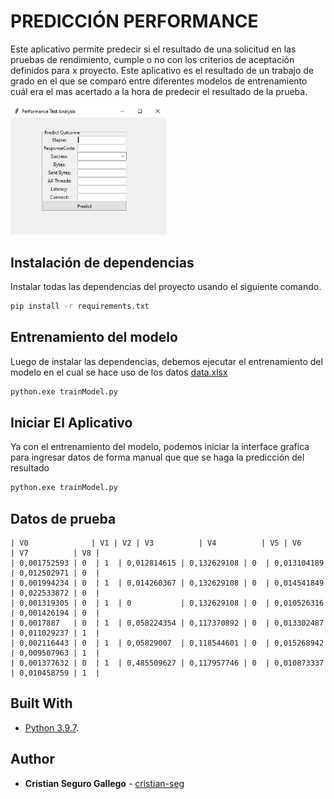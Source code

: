 # PREDICCIÓN PERFORMANCE

Este aplicativo permite predecir si el resultado de una solicitud en las pruebas de rendimiento, cumple o no con los criterios de aceptación definidos para x proyecto.
Este aplicativo es el resultado de un trabajo de grado en el que se comparó entre diferentes modelos de entrenamiento cuál era el mas acertado a la hora de predecir el resultado de la prueba.

<img src="screenShots/PantallaInicial.png" width="250">


## Instalación de dependencias

Instalar todas las dependencias del proyecto usando el siguiente comando.

```bash
pip install -r requirements.txt
```

## Entrenamiento del modelo
Luego de instalar las dependencias, debemos ejecutar el entrenamiento del modelo en el cual se hace uso de los datos [data.xlsx](resources/data.xlsx)

```bash
python.exe trainModel.py
```
## Iniciar El Aplicativo
Ya con el entrenamiento del modelo, podemos iniciar la interface grafica para ingresar datos de forma manual que que se haga la predicción del resultado

```bash
python.exe trainModel.py
```

## Datos de prueba

```plain
| V0		      | V1 | V2 | V3          | V4          | V5 | V6          | V7          | V8 |
| 0,001752593 | 0  | 1  | 0,012814615 | 0,132629108 | 0  | 0,013104189 | 0,012502971 | 0  |
| 0,001994234 |	0  | 1  | 0,014260367 | 0,132629108 | 0  | 0,014541849 | 0,022533872 | 0  |
| 0,001319305 |	0  | 1  | 0           | 0,132629108 | 0  | 0,010526316 | 0,001426194 | 0  |
| 0,0017887   | 0  | 1  | 0,058224354 | 0,117370892 | 0  | 0,013302487 | 0,011029237 | 1  |
| 0,002116443 |	0  | 1  | 0,05829007  | 0,118544601 | 0  | 0,015268942 | 0,009507963 | 1  |
| 0,001377632 |	0  | 1  | 0,485509627 | 0,117957746 | 0  | 0,010873337 | 0,010458759 | 1  |
```

## Built With
* [Python 3.9.7](https://www.python.org/downloads/).

## Author

* **Cristian Seguro Gallego** - [cristian-seg](https://github.com/cristian-seg/PerformanceTestAnalysis)
